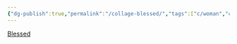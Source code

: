 ```yaml
---
{"dg-publish":true,"permalink":"/collage-blessed/","tags":["c/woman","c/faceless","c/statue","c/saint","c/bw","c/flat-background","c/moon","c/eclipse"],"created":"2024-01-08T14:03:49.122-05:00","updated":"2024-01-08T14:04:23.982-05:00"}
---
```



[Blessed](https://www.instagram.com/p/Cl32gnYu0hO/)
